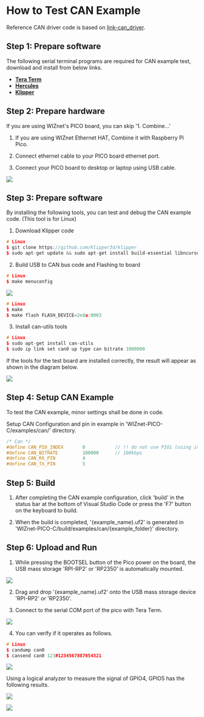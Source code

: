 # How to Test CAN Example

Reference CAN driver code is based on [link-can_driver].


## Step 1: Prepare software

The following serial terminal programs are required for CAN example test, download and install from below links.

- [**Tera Term**][link-tera_term]
- [**Hercules**][link-hercules]
- [**Klipper**][link-klipper]


## Step 2: Prepare hardware

If you are using WIZnet's PICO board, you can skip '1. Combine...'

1. If you are using WIZnet Ethernet HAT, Combine it with Raspberry Pi Pico.

2. Connect ethernet cable to your PICO board ethernet port.

3. Connect your PICO board to desktop or laptop using USB cable. 

![][link-hardware_wiring]

## Step 3: Prepare software

By installing the following tools, you can test and debug the CAN example code. (This tool is for Linux)

1. Download Klipper code
```cpp
# Linux
$ git clone https://github.com/Klipper3d/klipper
$ sudo apt-get update && sudo apt-get install build-essential libncurses-dev libusb-dev libnewlib-arm-none-eabi gcc-arm-none-eabi binutils-arm-none-eabi libusb-1.0 pkg-config
```

2. Build USB to CAN bus code and Flashing to board

```cpp
# Linux
$ make menuconfig
```

![][link-menuconfig_for_test_tools]

```cpp
# Linux
$ make
$ make flash FLASH_DEVICE=2e8a:0003
```

3. Install can-utils tools

```cpp
# Linux
$ sudo apt-get install can-utils
$ sudo ip link set can0 up type can bitrate 1000000
```
If the tools for the test board are installed correctly, the result will appear as shown in the diagram below.

![][link-test_board_is_running]


## Step 4: Setup CAN Example

To test the CAN example, minor settings shall be done in code.

Setup CAN Configuration and pin in example in 'WIZnet-PICO-C/examples/can/' directory.

```cpp
/* Can */
#define CAN_PIO_INDEX       0           // !! do not use PIO1 (using in w5x00) !!
#define CAN_BITRATE         100000      // 100kbps
#define CAN_RX_PIN          4
#define CAN_TX_PIN          5
```


## Step 5: Build

1. After completing the CAN example configuration, click 'build' in the status bar at the bottom of Visual Studio Code or press the 'F7' button on the keyboard to build.

2. When the build is completed, '{example_name}.uf2' is generated in 'WIZnet-PICO-C/build/examples/can/{example_folder}' directory.



## Step 6: Upload and Run

1. While pressing the BOOTSEL button of the Pico power on the board, the USB mass storage 'RPI-RP2' or 'RP2350' is automatically mounted.

![][link-raspberry_pi_pico_usb_mass_storage]

2. Drag and drop '{example_name}.uf2' onto the USB mass storage device 'RPI-RP2' or 'RP2350'.

3. Connect to the serial COM port of the pico with Tera Term.

![][link-connect_to_serial_com_port]

4. You can verify if it operates as follows.

```cpp
# Linux
$ candump can0
$ cansend can0 123#1234567887654321
```

![][link-can_message]

Using a logical analyzer to measure the signal of GPIO4, GPIO5 has the following results.

![][link-can_tx_signal]

![][link-can_rx_signal]


<!--
Link
-->

[link-can_driver]: https://github.com/KevinOConnor/can2040
[link-tera_term]: https://osdn.net/projects/ttssh2/releases/
[link-hercules]: https://www.hw-group.com/software/hercules-setup-utility
[link-klipper]: https://www.klipper3d.org/
[link-hardware_wiring]: https://github.com/WIZnet-ioNIC/WIZnet-PICO-C/blob/main/static/images/can/hardware_wiring.png
[link-menuconfig_for_test_tools]: https://github.com/WIZnet-ioNIC/WIZnet-PICO-C/blob/main/static/images/can/menuconfig_for_test_tools.png
[link-test_board_is_running]: https://github.com/WIZnet-ioNIC/WIZnet-PICO-C/blob/main/static/images/can/test_board_is_running.png
[link-raspberry_pi_pico_usb_mass_storage]: https://github.com/WIZnet-ioNIC/WIZnet-PICO-C/blob/main/static/images/can/raspberry_pi_pico_usb_mass_storage.png
[link-connect_to_serial_com_port]: https://github.com/WIZnet-ioNIC/WIZnet-PICO-C/blob/main/static/images/can/connect_to_serial_com_port.png
[link-can_message]: https://github.com/WIZnet-ioNIC/WIZnet-PICO-C/blob/main/static/images/can/can_message.png
[link-can_tx_signal]: https://github.com/WIZnet-ioNIC/WIZnet-PICO-C/blob/main/static/images/can/can_tx_signal.png
[link-can_rx_signal]: https://github.com/WIZnet-ioNIC/WIZnet-PICO-C/blob/main/static/images/can/can_can_rx_signalmessage.png